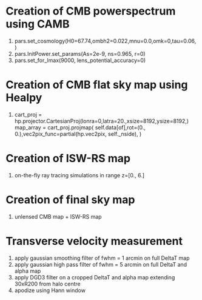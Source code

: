 # Creation of CMB powerspectrum using CAMB
1. pars.set_cosmology(H0=67.74,ombh2=0.022,mnu=0.0,omk=0,tau=0.06,)
2. pars.InitPower.set_params(As=2e-9, ns=0.965, r=0)
3. pars.set_for_lmax(9000, lens_potential_accuracy=0)

# Creation of CMB flat sky map using Healpy
1. cart_proj = hp.projector.CartesianProj(lonra=0,latra=20.,xsize=8192,ysize=8192,)
   map_array = cart_proj.projmap(
       self.data[of],rot=(0., 0.),vec2pix_func=partial(hp.vec2pix, self._nside),
   )

# Creation of ISW-RS map
1. on-the-fly ray tracing simulations in range z=[0., 6.]

# Creation of final sky map
1. unlensed CMB map + ISW-RS map

# Transverse velocity measurement
1. apply gaussian smoothing filter of fwhm = 1 arcmin on full DeltaT map
2. apply gaussian high pass filter of fwhm = 5 arcmin on full DeltaT and alpha map
3. apply DGD3 filter on a cropped DeltaT and alpha map extending 30xR200 from halo centre
4. apodize using Hann window
